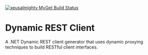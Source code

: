 [![xeusalmighty MyGet Build Status](https://www.myget.org/BuildSource/Badge/xeusalmighty?identifier=c49d6526-4380-418b-848a-7b0268e877f2)](https://www.myget.org/)
# Dynamic REST Client

A .NET Dynamic REST client generator that uses dynamic proxying techniques to build RESTful client interfaces.
